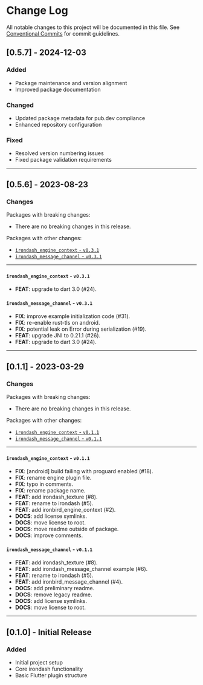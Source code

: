 # Change Log

All notable changes to this project will be documented in this file.
See [Conventional Commits](https://conventionalcommits.org) for commit guidelines.

## [0.5.7] - 2024-12-03

### Added
- Package maintenance and version alignment
- Improved package documentation

### Changed
- Updated package metadata for pub.dev compliance
- Enhanced repository configuration

### Fixed
- Resolved version numbering issues
- Fixed package validation requirements

---

## [0.5.6] - 2023-08-23

### Changes

Packages with breaking changes:
 - There are no breaking changes in this release.

Packages with other changes:
 - [`irondash_engine_context` - `v0.3.1`](#irondash_engine_context---v031)
 - [`irondash_message_channel` - `v0.3.1`](#irondash_message_channel---v031)

---

#### `irondash_engine_context` - `v0.3.1`

 - **FEAT**: upgrade to dart 3.0 (#24).

#### `irondash_message_channel` - `v0.3.1`

 - **FIX**: improve example initialization code (#31).
 - **FIX**: re-enable rust-tls on android.
 - **FIX**: potential leak on Error during serialization (#19).
 - **FEAT**: upgrade JNI to 0.21.1 (#26).
 - **FEAT**: upgrade to dart 3.0 (#24).

---

## [0.1.1] - 2023-03-29

### Changes

Packages with breaking changes:
 - There are no breaking changes in this release.

Packages with other changes:
 - [`irondash_engine_context` - `v0.1.1`](#irondash_engine_context---v011)
 - [`irondash_message_channel` - `v0.1.1`](#irondash_message_channel---v011)

---

#### `irondash_engine_context` - `v0.1.1`

 - **FIX**: [android] build failing with proguard enabled (#18).
 - **FIX**: rename engine plugin file.
 - **FIX**: typo in comments.
 - **FIX**: rename package name.
 - **FEAT**: add irondash_texture (#8).
 - **FEAT**: rename to irondash (#5).
 - **FEAT**: add ironbird_engine_context (#2).
 - **DOCS**: add license symlinks.
 - **DOCS**: move license to root.
 - **DOCS**: move readme outside of package.
 - **DOCS**: improve comments.

#### `irondash_message_channel` - `v0.1.1`

 - **FEAT**: add irondash_texture (#8).
 - **FEAT**: add irondash_message_channel example (#6).
 - **FEAT**: rename to irondash (#5).
 - **FEAT**: add ironbird_message_channel (#4).
 - **DOCS**: add preliminary readme.
 - **DOCS**: remove legacy readme.
 - **DOCS**: add license symlinks.
 - **DOCS**: move license to root.

---

## [0.1.0] - Initial Release

### Added
- Initial project setup
- Core irondash functionality
- Basic Flutter plugin structure